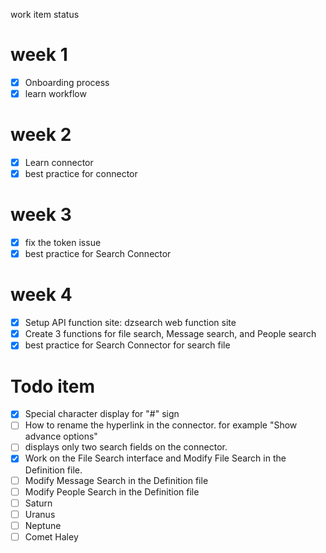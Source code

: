 work item status
# week 1
  - [x] Onboarding process
  - [x] learn workflow
# week 2
  - [x] Learn connector
  - [x] best practice for connector
# week 3
  - [x] fix the token issue
  - [x] best practice for Search Connector

# week 4
  - [x] Setup API function site: dzsearch web function site
  - [x] Create 3 functions for file search, Message search, and People search
  - [x] best practice for Search Connector for search file

# Todo item
- [x] Special character display for "#" sign
- [ ] How to rename the hyperlink in the connector. for example "Show advance options"
- [ ] displays only two search fields on the connector.
- [x] Work on the File Search interface and Modify File Search in the Definition file.
- [ ] Modify Message Search in the Definition file
- [ ] Modify People Search in the Definition file
- [ ] Saturn
- [ ] Uranus
- [ ] Neptune
- [ ] Comet Haley
